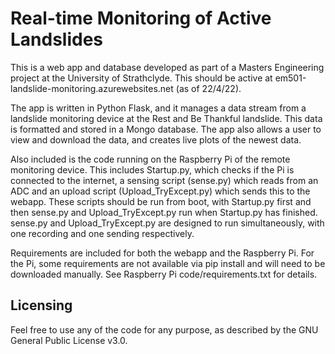 # Real-time Monitoring of Active Landslides

This is a web app and database developed as part of a Masters Engineering project at the University of Strathclyde. This should be active at em501-landslide-monitoring.azurewebsites.net (as of 22/4/22).

The app is written in Python Flask, and it manages a data stream from a landslide monitoring device at the Rest and Be Thankful landslide.
This data is formatted and stored in a Mongo database. The app also allows a user to view and download the data, and creates live plots of the newest data.

Also included is the code running on the Raspberry Pi of the remote monitoring device. This includes Startup.py, which checks if the Pi is connected to the internet, a sensing script (sense.py) which reads from an ADC and an upload script (Upload_TryExcept.py) which sends this to the webapp. These scripts should be run from boot, with Startup.py first and then sense.py and Upload_TryExcept.py run when Startup.py has finished. sense.py and Upload_TryExcept.py are designed to run simultaneously, with one recording and one sending respectively.

Requirements are included for both the webapp and the Raspberry Pi. For the Pi, some requirements are not available via pip install and will need to be downloaded manually. See Raspberry Pi code/requirements.txt for details.

## Licensing

Feel free to use any of the code for any purpose, as described by the GNU General Public License v3.0.

